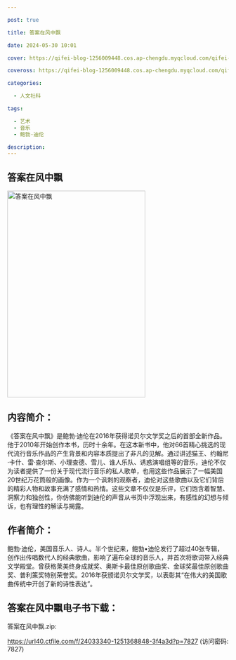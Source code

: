 ```yaml
---

post: true

title: 答案在风中飘

date: 2024-05-30 10:01

cover: https://qifei-blog-1256009448.cos.ap-chengdu.myqcloud.com/qifei-blog/64bdfa601ddac507cc7714f5.jpg

coveross: https://qifei-blog-1256009448.cos.ap-chengdu.myqcloud.com/qifei-blog/64bdfa601ddac507cc7714f5.jpg

categories:

  - 人文社科

tags:

  - 艺术
  - 音乐
  - 鲍勃·迪伦

description:
---
```


## 答案在风中飘

<img alt="答案在风中飘" class="aligncenter loaded" data-was-processed="true" decoding="async" fetchpriority="high" height="471" src="https://qifei-blog-1256009448.cos.ap-chengdu.myqcloud.com/qifei-blog/64bdfa601ddac507cc7714f5.jpg" style="cursor: zoom-in;" width="314"/>

## 内容简介：

《答案在风中飘》是鲍勃·迪伦在2016年获得诺贝尔文学奖之后的首部全新作品。他于2010年开始创作本书，历时十余年。在这本新书中，他对66首精心挑选的现代流行音乐作品的产生背景和内容本质提出了非凡的见解。通过讲述猫王、约翰尼·卡什、雷·查尔斯、小理查德、雪儿、谁人乐队、诱惑演唱组等的音乐，迪伦不仅为读者提供了一份关于现代流行音乐的私人歌单，也用这些作品展示了一幅美国20世纪万花筒般的画像。作为一个讽刺的观察者，迪伦对这些歌曲以及它们背后的精彩人物和故事充满了感情和热情。这些文章不仅仅是乐评，它们饱含着智慧、洞察力和独创性，你仿佛能听到迪伦的声音从书页中浮现出来，有感性的幻想与倾诉，也有理性的解读与揭露。

## 作者简介：

鲍勃·迪伦，美国音乐人、诗人。半个世纪来，鲍勃•迪伦发行了超过40张专辑，创作出传唱数代人的经典歌曲，影响了遍布全球的音乐人，并首次将歌词带入经典文学殿堂。曾获格莱美终身成就奖、奥斯卡最佳原创歌曲奖、金球奖最佳原创歌曲奖、普利策奖特别荣誉奖。2016年获颁诺贝尔文学奖，以表彰其“在伟大的美国歌曲传统中开创了新的诗性表达”。

## 答案在风中飘电子书下载：

答案在风中飘.zip: 

https://url40.ctfile.com/f/24033340-1251368848-3f4a3d?p=7827 (访问密码: 7827)
